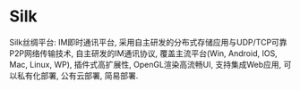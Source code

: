 # Silk
Silk丝绸平台: IM即时通讯平台, 采用自主研发的分布式存储应用与UDP/TCP可靠P2P网络传输技术, 自主研发的IM通讯协议, 覆盖主流平台(Win, Android, IOS, Mac, Linux, WP), 插件式高扩展性, OpenGL渲染高流畅UI, 支持集成Web应用, 可以私有化部署, 公有云部署, 简易部署.
